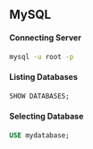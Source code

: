 ## MySQL

#### Connecting Server
```bash
mysql -u root -p
```

#### Listing Databases
```sql
SHOW DATABASES;
```

#### Selecting Database
```sql
USE mydatabase;
```
